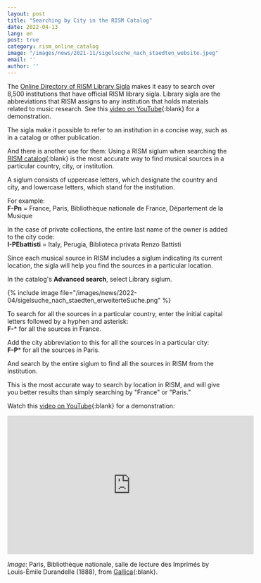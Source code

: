 ```yaml
---
layout: post
title: "Searching by City in the RISM Catalog"
date: 2022-04-13
lang: en
post: true
category: rism_online_catalog
image: "/images/news/2021-11/sigelsuche_nach_staedten_website.jpeg"
email: ''
author: ''
---
```


The [Online Directory of RISM Library Sigla](https://rism.info/community/sigla.html) makes it easy to search over 8,500 institutions that have official RISM library sigla. Library sigla are the abbreviations that RISM assigns to any institution that holds materials related to music research. See this [video on YouTube](https://youtu.be/eeCp_7V1nm0){:blank} for a demonstration.

The sigla make it possible to refer to an institution in a concise way, such as in a catalog or other publication.

And there is another use for them: Using a RISM siglum when searching the [RISM catalog](https://opac.rism.info/index.php?id=4){:blank} is the most accurate way to find musical sources in a particular country, city, or institution.

A siglum consists of uppercase letters, which designate the country and city, and lowercase letters, which stand for the institution.

For example:\
**F-Pn** = France, Paris, Bibliothèque nationale de France, Département de la Musique

In the case of private collections, the entire last name of the owner is added to the city code:\
**I-PEbattisti** = Italy, Perugia, Biblioteca privata Renzo Battisti

Since each musical source in RISM includes a siglum indicating its current location, the sigla will help you find the sources in a particular location.

In the catalog's **Advanced search**, select Library siglum.

{% include image file="/images/news/2022-04/sigelsuche_nach_staedten_erweiterteSuche.png" %}

To search for all the sources in a particular country, enter the initial capital letters followed by a hyphen and asterisk:\
**F-*** for all the sources in France.

Add the city abbreviation to this for all the sources in a particular city:\
**F-P*** for all the sources in Paris.

And search by the entire siglum to find all the sources in RISM from the institution.

This is the most accurate way to search by location in RISM, and will give you better results than simply searching by "France" or "Paris."

Watch this [video on YouTube](https://youtu.be/KxE95x1oSLc){:blank} for a demonstration:

<iframe width="560" height="315" src="https://www.youtube.com/embed/KxE95x1oSLc" title="YouTube video player" frameborder="0" allow="accelerometer; autoplay; clipboard-write; encrypted-media; gyroscope; picture-in-picture" allowfullscreen></iframe>


_Image_: Paris, Bibliothèque nationale, salle de lecture des Imprimés by Louis-Émile Durandelle (1888), from [Gallica](https://gallica.bnf.fr/ark:/12148/btv1b530281340){:blank}.
